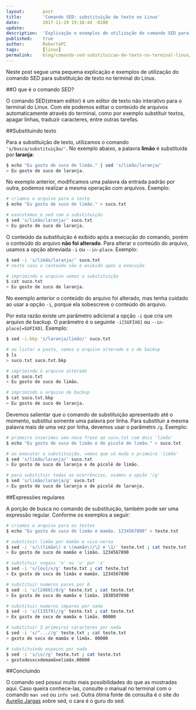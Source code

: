 ```yaml
---
layout:	      post
title:	      'Comando SED: substituição de texto no Linux'
date:	      2017-11-29 19:18:44 -0200
update:  
description:  'Explicação e exemplos de utilização do comando SED para substituição de texto no Linux.'
published:    true
author:	      RobertoPC
tags:	      [linux]
permalink:    blog/comando-sed-substituicao-de-texto-no-terminal-linux/
---
```


Neste post segue uma pequena explicação e exemplos de utilização do comando SED para substituição de texto no terminal do Linux.

##O que é o comando SED?

O comando SED(stream editor) é um editor de texto não interativo para o terminal do Linux.
Com ele podemos editar o conteúdo de arquivos automaticamente através do terminal, como por exemplo substituir textos, apagar linhas, traduzir caracteres, entre outras tarefas.

##Substituindo texto

Para a substituição de texto, utilizamos o comando <code>'s/busca/substituição/'</code>. No exemplo abaixo, a palavra **limão** é substituida por **laranja**:

```bash
$ echo "Eu gosto de suco de limão." | sed 's/limão/laranja/'
> Eu gosto de suco de laranja.
```

No exemplo anterior, modificamos uma palavra da entrada padrão por outra, podemos realizar a mesma operação com arquivos. Exemplo:

```bash
# criamos o arquivo para o teste
$ echo "Eu gosto de suco de limão." > suco.txt

# executamos o sed com a substituição
$ sed 's/limão/laranja/' suco.txt
> Eu gosto de suco de laranja.
```

O conteúdo da substituição é exibido após a execução do comando, porém o conteúdo do arquivo **não foi alterado**. Para alterar o conteúdo do arquivo, usamos a opção abreviada <code>-i</code> ou <code>--in-place</code>. Exemplo:

```bash
$ sed -i 's/limão/laranja/' suco.txt
# neste caso o conteúdo não é exibido após a execução 

# imprimindo o arquivo vemos a substituição
$ cat suco.txt
> Eu gosto de suco de laranja.
```

No exemplo anterior o conteúdo do arquivo foi alterado, mas tenha cuidado ao usar a opção <code>-i</code>, porque ela sobescreve o conteúdo do arquivo.

Por esta razão existe um parâmetro adicional a opção <code>-i</code> que cria um arquivo de backup. O parâmetro é o seguinte <code>-i[SUFIXO]</code> ou <code>--in-place[=SUFIXO]</code>. Exemplo:

```bash
$ sed -i.bkp 's/laranja/limão/' suco.txt

# ao listar a pasta, vemos o arquivo alterado e o de backup
$ ls
> suco.txt suco.txt.bkp

# imprimindo o arquivo alterado
$ cat suco.txt
> Eu gosto de suco de limão.

# imprimindo o arquivo de backup
$ cat suco.txt.bkp
> Eu gosto de suco de laranja.
```

Devemos salientar que o comando de substituição apresentado até o momento, substitui somente uma palavra por linha. Para substituir a mesma palavra mais de uma vez por linha, devemos usar o parâmetro <code>/g</code>. Exemplo:

```bash
# primeiro inserimos uma nova frase ao suco.txt com dois 'limão'
$ echo "Eu gosto de suco de limão e de picolé de limão." > suco.txt

# ao executar a substituição, vemos que só muda o primeiro 'limão'
$ sed 's/limão/laranja/' suco.txt
> Eu gosto de suco de laranja e de picolé de limão.

# para substituir todas as ocorrências, usamos a opção '/g'
$ sed 's/limão/laranja/g' suco.txt
> Eu gosto de suco de laranja e de picolé de laranja.
```
##Expressões regulares

A porção de busca no comando de substituição, também pode ser uma expressão regular. Conforme os exemplos a seguir:

```bash
# criamos o arquivo para os testes
$ echo "Eu gosto de suco de limão e mamão. 1234567890" > teste.txt

# substituir limão por mamão e vice-versa
$ sed -i 's/\(limão\) e \(mamão\)/\2 e \1/' teste.txt ; cat teste.txt
> Eu gosto de suco de mamão e limão. 1234567890

# substituir vogais 'o' ou 'u' por 'x'
$ sed -i 's/[ou]/x/g' teste.txt ; cat teste.txt
> Ex gxstx de sxcx de limãx e mamãx. 1234567890

# substituir numeros pares por 0
$ sed -i 's/[2468]/0/g' teste.txt ; cat teste.txt
> Ex gxstx de sxcx de mamãx e limãx. 1030507090

# substituir numeros impares por nada
$ sed -i 's/[13579]//g' teste.txt ; cat teste.txt
> Ex gxstx de sxcx de mamãx e limãx. 00000

# substituir 3 primeiros caracteres por nada
$ sed -i 's/^...//g' teste.txt ; cat teste.txt
> gxstx de sxcx de mamãx e limãx. 00000

# substituindo espaços por nada
$ sed -i 's/\s//g' teste.txt ; cat teste.txt
> gxstxdesxcxdemamãxelimãx.00000
```
##Concluindo

O comando sed possui muito mais possibilidades do que as mostradas aqui. Caso queira conhece-las, consulte o manual no terminal com o comando <code>man sed</code> ou <code>info sed</code>.
Outra ótima fonte de consulta é o site do [Aurelio Jargas](http://aurelio.net/sed/) sobre sed, o cara é o guru do sed.
